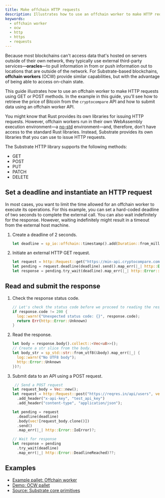 ```yaml
---
title: Make offchain HTTP requests
description: Illustrates how to use an offchain worker to make HTTP requests.
keywords:
  - offchain worker
  - ocw
  - http
  - https
  - requests
---
```


Because most blockchains can't access data that's hosted on servers outside of their own network, they typically use external third-party services—**oracles**—to pull information in from or push information out to locations that are outside of the network.
For Substrate-based blockchains, **offchain workers** (OCW) provide similar capabilities, but with the advantage of being able to access on-chain state.

This guide illustrates how to use an offchain worker to make HTTP requests using GET or POST methods.
In the example in this guide, you'll see how to retrieve the price of Bitcoin from the `cryptocompare` API and how to submit data using an offchain worker API.

You might know that Rust provides its own libraries for issuing HTTP requests.
However, offchain workers run in their own WebAssembly execution environment—a [no-std](https://docs.rust-embedded.org/book/intro/no-std.html) environment—and, therefore, don't have access to the standard Rust libraries.
Instead, Substrate provides its own libraries that you can use to issue HTTP requests.

The Substrate HTTP library supports the following methods:

- GET
- POST
- PUT
- PATCH
- DELETE

## Set a deadline and instantiate an HTTP request

In most cases, you want to limit the time allowed for an offchain worker to execute its operations.
For this example, you can set a hard-coded deadline of two seconds to complete the external call.
You can also wait indefinitely for the response.
However, waiting indefinitely might result in a timeout from the external host machine.

1. Create a deadline of 2 seconds.

   ```rust
   let deadline = sp_io::offchain::timestamp().add(Duration::from_millis(2_000));
   ```

1. Initiate an external HTTP GET request.

   ```rust
   let request = http::Request::get("https://min-api.cryptocompare.com/data/price?fsym=BTC&tsyms=USD");
   let pending = request.deadline(deadline).send().map_err(|_| http::Error::IoError)?;
   let response = pending.try_wait(deadline).map_err(|_| http::Error::DeadlineReached)??;
   ```

## Read and submit the response

1. Check the response status code.

   ```rust
   // Let's check the status code before we proceed to reading the response.
   if response.code != 200 {
     log::warn!("Unexpected status code: {}", response.code);
     return Err(http::Error::Unknown)
   }
   ```

1. Read the response.

   ```rust
   let body = response.body().collect::<Vec<u8>>();
   // Create a str slice from the body.
   let body_str = sp_std::str::from_utf8(&body).map_err(|_| {
     log::warn!("No UTF8 body");
     http::Error::Unknown
   })?;
   ```

1. Submit data to an API using a POST request.

   ```rust
    // Send a POST request
   let request_body = Vec::new();
   let request = http::Request::post("https://reqres.in/api/users", vec![request_body.clone()])
     .add_header("x-api-key", "test_api_key")
     .add_header("content-type", "application/json");

   let pending = request
     .deadline(deadline)
     .body(vec![request_body.clone()])
     .send()
     .map_err(|_| http::Error::IoError)?;

   // Wait for response
   let response = pending
     .try_wait(deadline)
     .map_err(|_| http::Error::DeadlineReached)??;
   ```

## Examples

- [Example pallet: Offchain worker](https://github.com/paritytech/substrate/blob/master/frame/examples/offchain-worker/src/lib.rs)
- [Demo: OCW pallet](https://github.com/jimmychu0807/substrate-offchain-worker-demo/blob/master/pallets/ocw/src/lib.rs#L363-#L401)
- [Source: Substrate core primitives](https://github.com/paritytech/substrate/blob/master/primitives/runtime/src/offchain/http.rs#L63-L76)
